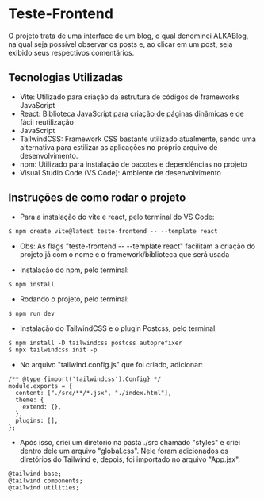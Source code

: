 # Teste-Frontend

O projeto trata de uma interface de um blog, o qual denominei ALKABlog, na qual seja possível observar os posts e, ao clicar em um post, seja exibido seus respectivos comentários.

## Tecnologias Utilizadas

- Vite: Utilizado para criação da estrutura de códigos de frameworks JavaScript
- React: Biblioteca JavaScript para criação de páginas dinâmicas e de fácil reutilização
- JavaScript
- TailwindCSS: Framework CSS bastante utilizado atualmente, sendo uma alternativa para estilizar as aplicações no próprio arquivo de desenvolvimento.
- npm: Utilizado para instalação de pacotes e dependências no projeto
- Visual Studio Code (VS Code): Ambiente de desenvolvimento

## Instruções de como rodar o projeto

- Para a instalação do vite e react, pelo terminal do VS Code:
```
$ npm create vite@latest teste-frontend -- --template react
```
- Obs: As flags "teste-frontend -- --template react" facilitam a criação do projeto já com o nome e o framework/biblioteca que será usada

- Instalação do npm, pelo terminal:
```
$ npm install
```
- Rodando o projeto, pelo terminal:
```
$ npm run dev
```
- Instalação do TailwindCSS e o plugin Postcss, pelo terminal:
```
$ npm install -D tailwindcss postcss autoprefixer
$ npx tailwindcss init -p
```

- No arquivo "tailwind.config.js" que foi criado, adicionar:
```
/** @type {import('tailwindcss').Config} */
module.exports = {
  content: ["./src/**/*.jsx", "./index.html"],
  theme: {
    extend: {},
  },
  plugins: [],
};
```
- Após isso, criei um diretório na pasta ./src chamado "styles" e criei dentro dele um arquivo "global.css". Nele foram adicionados os diretórios do Tailwind e, depois, foi importado no arquivo "App.jsx".
```
@tailwind base;
@tailwind components;
@tailwind utilities;
```
